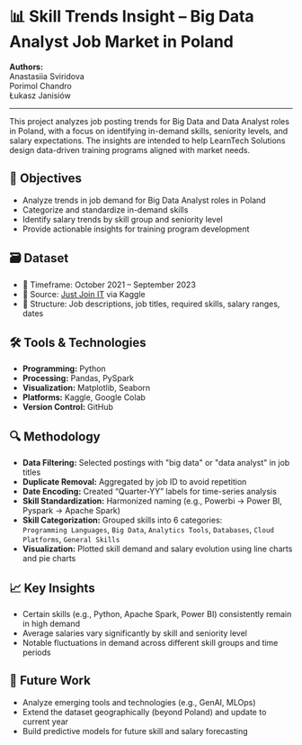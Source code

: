 # 📊 Skill Trends Insight – Big Data Analyst Job Market in Poland

**Authors:**  
Anastasiia Sviridova  
Porimol Chandro  
Łukasz Janisiów

---

This project analyzes job posting trends for Big Data and Data Analyst roles in Poland, with a focus on identifying in-demand skills, seniority levels, and salary expectations. The insights are intended to help LearnTech Solutions design data-driven training programs aligned with market needs.

## 🎯 Objectives

- Analyze trends in job demand for Big Data Analyst roles in Poland
- Categorize and standardize in-demand skills
- Identify salary trends by skill group and seniority level
- Provide actionable insights for training program development

## 🗃️ Dataset

- 📅 Timeframe: October 2021 – September 2023  
- 📍 Source: [Just Join IT](https://justjoin.it) via Kaggle  
- 📄 Structure: Job descriptions, job titles, required skills, salary ranges, dates

## 🛠️ Tools & Technologies

- **Programming:** Python  
- **Processing:** Pandas, PySpark  
- **Visualization:** Matplotlib, Seaborn  
- **Platforms:** Kaggle, Google Colab  
- **Version Control:** GitHub

## 🔍 Methodology

- **Data Filtering:** Selected postings with "big data" or "data analyst" in job titles  
- **Duplicate Removal:** Aggregated by job ID to avoid repetition  
- **Date Encoding:** Created “Quarter-YY” labels for time-series analysis  
- **Skill Standardization:** Harmonized naming (e.g., Powerbi → Power BI, Pyspark → Apache Spark)  
- **Skill Categorization:** Grouped skills into 6 categories:  
  `Programming Languages`, `Big Data`, `Analytics Tools`, `Databases`, `Cloud Platforms`, `General Skills`  
- **Visualization:** Plotted skill demand and salary evolution using line charts and pie charts

## 📈 Key Insights

- Certain skills (e.g., Python, Apache Spark, Power BI) consistently remain in high demand  
- Average salaries vary significantly by skill and seniority level  
- Notable fluctuations in demand across different skill groups and time periods

## 🚀 Future Work

- Analyze emerging tools and technologies (e.g., GenAI, MLOps)
- Extend the dataset geographically (beyond Poland) and update to current year
- Build predictive models for future skill and salary forecasting
